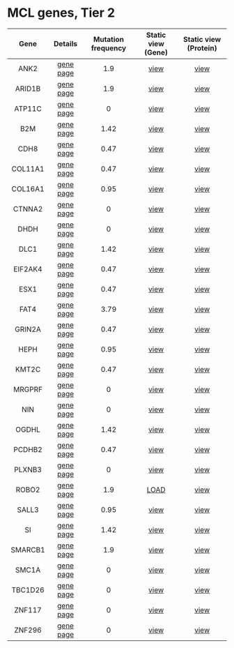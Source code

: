 # MCL genes, Tier 2
| Gene | Details | Mutation frequency | Static view (Gene) | Static view (Protein) |
| :---: | :---: | :---: | :---: | :---: |
| ANK2 | [gene page](ANK2) | 1.9 | [view](images/proteinpaint/ANK2.svg) | [view](images/proteinpaint/ANK2_NM_001148.svg) |
| ARID1B | [gene page](ARID1B) | 1.9 | [view](images/proteinpaint/ARID1B.svg) | [view](images/proteinpaint/ARID1B_NM_017519.svg) |
| ATP11C | [gene page](ATP11C) | 0 | [view](images/proteinpaint/ATP11C.svg) | [view](images/proteinpaint/ATP11C_NM_173694.svg) |
| B2M | [gene page](B2M) | 1.42 | [view](images/proteinpaint/B2M.svg) | [view](images/proteinpaint/B2M_NM_004048.svg) |
| CDH8 | [gene page](CDH8) | 0.47 | [view](images/proteinpaint/CDH8.svg) | [view](images/proteinpaint/CDH8_NM_001796.svg) |
| COL11A1 | [gene page](COL11A1) | 0.47 | [view](images/proteinpaint/COL11A1.svg) | [view](images/proteinpaint/COL11A1_NM_001854.svg) |
| COL16A1 | [gene page](COL16A1) | 0.95 | [view](images/proteinpaint/COL16A1.svg) | [view](images/proteinpaint/COL16A1_NM_001856.svg) |
| CTNNA2 | [gene page](CTNNA2) | 0 | [view](images/proteinpaint/CTNNA2.svg) | [view](images/proteinpaint/CTNNA2_NM_004389.svg) |
| DHDH | [gene page](DHDH) | 0 | [view](images/proteinpaint/DHDH.svg) | [view](images/proteinpaint/DHDH_NM_014475.svg) |
| DLC1 | [gene page](DLC1) | 1.42 | [view](images/proteinpaint/DLC1.svg) | [view](images/proteinpaint/DLC1_NM_182643.svg) |
| EIF2AK4 | [gene page](EIF2AK4) | 0.47 | [view](images/proteinpaint/EIF2AK4.svg) | [view](images/proteinpaint/EIF2AK4_NM_001013703.svg) |
| ESX1 | [gene page](ESX1) | 0.47 | [view](images/proteinpaint/ESX1.svg) | [view](images/proteinpaint/ESX1_NM_153448.svg) |
| FAT4 | [gene page](FAT4) | 3.79 | [view](images/proteinpaint/FAT4.svg) | [view](images/proteinpaint/FAT4_NM_024582.svg) |
| GRIN2A | [gene page](GRIN2A) | 0.47 | [view](images/proteinpaint/GRIN2A.svg) | [view](images/proteinpaint/GRIN2A_NM_001134407.svg) |
| HEPH | [gene page](HEPH) | 0.95 | [view](images/proteinpaint/HEPH.svg) | [view](images/proteinpaint/HEPH_NM_138737.svg) |
| KMT2C | [gene page](KMT2C) | 0.47 | [view](images/proteinpaint/KMT2C.svg) | [view](images/proteinpaint/KMT2C_NM_170606.svg) |
| MRGPRF | [gene page](MRGPRF) | 0 | [view](images/proteinpaint/MRGPRF.svg) | [view](images/proteinpaint/MRGPRF_NM_001098515.svg) |
| NIN | [gene page](NIN) | 0 | [view](images/proteinpaint/NIN.svg) | [view](images/proteinpaint/NIN_NM_182944.svg) |
| OGDHL | [gene page](OGDHL) | 1.42 | [view](images/proteinpaint/OGDHL.svg) | [view](images/proteinpaint/OGDHL_NM_018245.svg) |
| PCDHB2 | [gene page](PCDHB2) | 0.47 | [view](images/proteinpaint/PCDHB2.svg) | [view](images/proteinpaint/PCDHB2_NM_018936.svg) |
| PLXNB3 | [gene page](PLXNB3) | 0 | [view](images/proteinpaint/PLXNB3.svg) | [view](images/proteinpaint/PLXNB3_NM_005393.svg) |
| ROBO2 | [gene page](ROBO2) | 1.9 | [LOAD](https://www.bcgsc.ca/downloads/morinlab/GAMBL/test/genes/ROBO2.html) | [view](images/proteinpaint/ROBO2_NM_001128929.svg) |
| SALL3 | [gene page](SALL3) | 0.95 | [view](images/proteinpaint/SALL3.svg) | [view](images/proteinpaint/SALL3_NM_171999.svg) |
| SI | [gene page](SI) | 1.42 | [view](images/proteinpaint/SI.svg) | [view](images/proteinpaint/SI_NM_001041.svg) |
| SMARCB1 | [gene page](SMARCB1) | 1.9 | [view](images/proteinpaint/SMARCB1.svg) | [view](images/proteinpaint/SMARCB1_NM_003073.svg) |
| SMC1A | [gene page](SMC1A) | 0 | [view](images/proteinpaint/SMC1A.svg) | [view](images/proteinpaint/SMC1A_NM_006306.svg) |
| TBC1D26 | [gene page](TBC1D26) | 0 | [view](images/proteinpaint/TBC1D26.svg) | [view](images/proteinpaint/TBC1D26_NM_178571.svg) |
| ZNF117 | [gene page](ZNF117) | 0 | [view](images/proteinpaint/ZNF117.svg) | [view](images/proteinpaint/ZNF117_NM_015852.svg) |
| ZNF296 | [gene page](ZNF296) | 0 | [view](images/proteinpaint/ZNF296.svg) | [view](images/proteinpaint/ZNF296_NM_145288.svg) |

